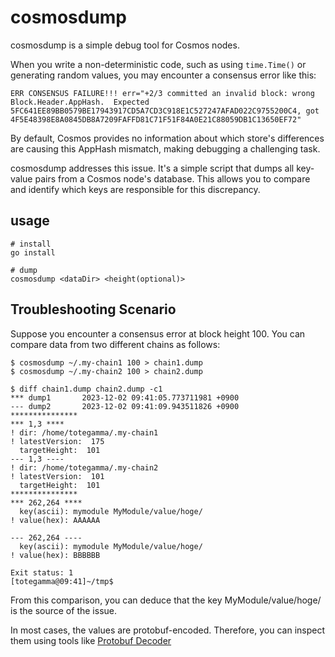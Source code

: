 # cosmosdump

cosmosdump is a simple debug tool for Cosmos nodes.

When you write a non-deterministic code, such as using `time.Time()` or generating random values, you may encounter a consensus error like this:

```
ERR CONSENSUS FAILURE!!! err="+2/3 committed an invalid block: wrong Block.Header.AppHash.  Expected 5FC641EE89BB0579BE17943917CD5A7CD3C918E1C527247AFAD022C9755200C4, got 4F5E48398E8A0845DB8A7209FAFFD81C71F51F84A0E21C88059DB1C13650EF72"
```

By default, Cosmos provides no information about which store's differences are causing this AppHash mismatch, making debugging a challenging task.

cosmosdump addresses this issue. It's a simple script that dumps all key-value pairs from a Cosmos node's database. This allows you to compare and identify which keys are responsible for this discrepancy.

## usage

```
# install
go install

# dump
cosmosdump <dataDir> <height(optional)>
```

## Troubleshooting Scenario
Suppose you encounter a consensus error at block height 100. You can compare data from two different chains as follows:

```
$ cosmosdump ~/.my-chain1 100 > chain1.dump
$ cosmosdump ~/.my-chain2 100 > chain2.dump

$ diff chain1.dump chain2.dump -c1
*** dump1       2023-12-02 09:41:05.773711981 +0900
--- dump2       2023-12-02 09:41:09.943511826 +0900
***************
*** 1,3 ****
! dir: /home/totegamma/.my-chain1
! latestVersion:  175
  targetHeight:  101
--- 1,3 ----
! dir: /home/totegamma/.my-chain2
! latestVersion:  101
  targetHeight:  101
***************
*** 262,264 ****
  key(ascii): mymodule MyModule/value/hoge/
! value(hex): AAAAAA

--- 262,264 ----
  key(ascii): mymodule MyModule/value/hoge/
! value(hex): BBBBBB

Exit status: 1
[totegamma@09:41]~/tmp$
```

From this comparison, you can deduce that the key MyModule/value/hoge/ is the source of the issue.

In most cases, the values are protobuf-encoded. Therefore, you can inspect them using tools like [Protobuf Decoder](https://protobuf-decoder.netlify.app/)

